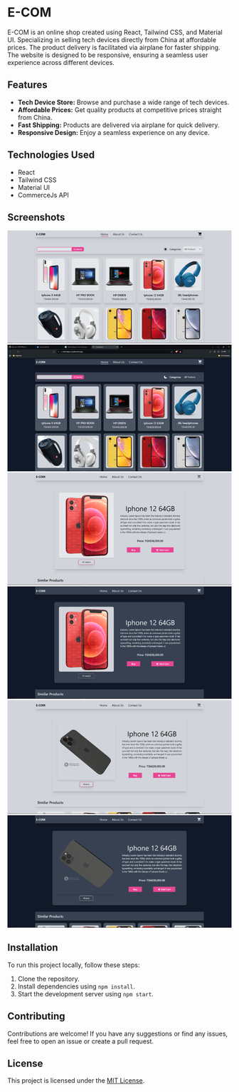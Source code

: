 # E-COM

E-COM is an online shop created using React, Tailwind CSS, and Material UI. Specializing in selling tech devices directly from China at affordable prices. The product delivery is facilitated via airplane for faster shipping. The website is designed to be responsive, ensuring a seamless user experience across different devices.

## Features

- **Tech Device Store:** Browse and purchase a wide range of tech devices.
- **Affordable Prices:** Get quality products at competitive prices straight from China.
- **Fast Shipping:** Products are delivered via airplane for quick delivery.
- **Responsive Design:** Enjoy a seamless experience on any device.

## Technologies Used

- React
- Tailwind CSS
- Material UI
- CommerceJs API

## Screenshots

![Screenshot 1](/src/GitPictures/desktop%20white.png)
![Screenshot 1](/src/GitPictures/desktop%20dark.png)
![Screenshot 1](/src/GitPictures/02.png)
![Screenshot 1](/src/GitPictures/dark02.png)
![Screenshot 1](/src/GitPictures/3d.png)
![Screenshot 1](/src/GitPictures/dark04.png)

<!-- Add more screenshots if needed -->

## Installation

To run this project locally, follow these steps:

1. Clone the repository.
2. Install dependencies using `npm install`.
3. Start the development server using `npm start`.

## Contributing

Contributions are welcome! If you have any suggestions or find any issues, feel free to open an issue or create a pull request.

## License

This project is licensed under the [MIT License](LICENSE).

